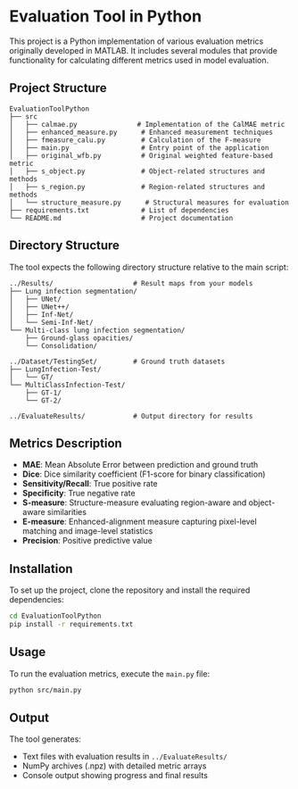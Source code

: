 # Evaluation Tool in Python

This project is a Python implementation of various evaluation metrics originally developed in MATLAB. It includes several modules that provide functionality for calculating different metrics used in model evaluation.

## Project Structure

```
EvaluationToolPython
├── src
│   ├── calmae.py               # Implementation of the CalMAE metric
│   ├── enhanced_measure.py      # Enhanced measurement techniques
│   ├── fmeasure_calu.py         # Calculation of the F-measure
│   ├── main.py                  # Entry point of the application
│   ├── original_wfb.py          # Original weighted feature-based metric
│   ├── s_object.py              # Object-related structures and methods
│   ├── s_region.py              # Region-related structures and methods
│   └── structure_measure.py      # Structural measures for evaluation
├── requirements.txt             # List of dependencies
└── README.md                    # Project documentation
```
## Directory Structure

The tool expects the following directory structure relative to the main script:

```
../Results/                    # Result maps from your models
├── Lung infection segmentation/
│   ├── UNet/
│   ├── UNet++/
│   ├── Inf-Net/
│   └── Semi-Inf-Net/
└── Multi-class lung infection segmentation/
    ├── Ground-glass opacities/
    └── Consolidation/

../Dataset/TestingSet/         # Ground truth datasets
├── LungInfection-Test/
│   └── GT/
└── MultiClassInfection-Test/
    ├── GT-1/
    └── GT-2/

../EvaluateResults/            # Output directory for results
```

## Metrics Description

- **MAE**: Mean Absolute Error between prediction and ground truth
- **Dice**: Dice similarity coefficient (F1-score for binary classification)
- **Sensitivity/Recall**: True positive rate
- **Specificity**: True negative rate  
- **S-measure**: Structure-measure evaluating region-aware and object-aware similarities
- **E-measure**: Enhanced-alignment measure capturing pixel-level matching and image-level statistics
- **Precision**: Positive predictive value

## Installation

To set up the project, clone the repository and install the required dependencies:

```bash
cd EvaluationToolPython
pip install -r requirements.txt
```

## Usage

To run the evaluation metrics, execute the `main.py` file:

```bash
python src/main.py
```

## Output

The tool generates:
- Text files with evaluation results in `../EvaluateResults/`
- NumPy archives (.npz) with detailed metric arrays
- Console output showing progress and final results
